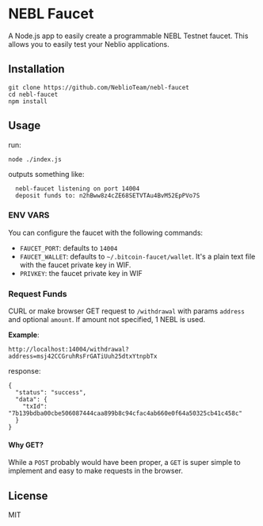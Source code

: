 NEBL Faucet
==============

A Node.js app to easily create a programmable NEBL Testnet faucet. This allows you to
easily test your Neblio applications.


Installation
------------

    git clone https://github.com/NeblioTeam/nebl-faucet
    cd nebl-faucet
    npm install


Usage
-----

run:

    node ./index.js

outputs something like:

      nebl-faucet listening on port 14004
      deposit funds to: n2hBww8z4cZE68SETVTAu4BvM52EpPVo7S


### ENV VARS

You can configure the faucet with the following commands:

- `FAUCET_PORT`: defaults to `14004`
- `FAUCET_WALLET`: defaults to `~/.bitcoin-faucet/wallet`. It's a plain text file with the faucet private key in WIF.
- `PRIVKEY`: the faucet private key in WIF


### Request Funds

CURL or make browser GET request to `/withdrawal` with params `address` and optional `amount`. If amount not specified, 1 NEBL is used.

**Example**:

    http://localhost:14004/withdrawal?address=msj42CCGruhRsFrGATiUuh25dtxYtnpbTx

response:

    {
      "status": "success",
      "data": {
        "txId": "7b139bdba00cbe506087444caa899b8c94cfac4ab660e0f64a50325cb41c458c"
      }
    }


#### Why GET?

While a `POST` probably would have been proper, a `GET` is super simple to implement and
easy to make requests in the browser.


License
-------

MIT

